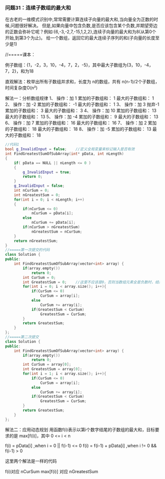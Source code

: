 ### 问题31：连续子数组的最大和
在古老的一维模式识别中,常常需要计算连续子向量的最大和,当向量全为正数的时候,问题很好解决。
但是,如果向量中包含负数,是否应该包含某个负数,并期望旁边的正数会弥补它呢？例如:{6,-3,-2,7,-15,1,2,2},连续子向量的最大和为8(从第0个开始,到第3个为止)。
给一个数组，返回它的最大连续子序列的和(子向量的长度至少是1)

//=====课本：

例子数组：{1，-2，3，10，-4，7，2，-5}，其中最大子数组为{3，10，-4，7，2}，和为18

直观解法：枚举出所有子数组并求和，长度为 n的数组，共有 n(n-1)/2个子数组，时间复杂度O(n²)

解法一：分析数组规律
1、  操作：加 1          累加的子数组和： 1          最大的子数组和： 1
2、  操作：加 -2         累加的子数组和： -1         最大的子数组和： 1
3、  操作：加 3 抛弃-1    累加的子数组和： 3          最大的子数组和： 3
4、  操作：加 10         累加的子数组和： 13          最大的子数组和： 13
5、  操作：加 -4         累加的子数组和： 9          最大的子数组和： 13
6、  操作：加 7          累加的子数组和： 16          最大的子数组和： 16
7、  操作：加 2          累加的子数组和： 18          最大的子数组和： 18
8、  操作：加 -5         累加的子数组和： 13          最大的子数组和： 18

```c++
//代码1
bool g_InvalidInput = false;    //定义全局变量来标记输入是否有效
int FindGreatestSumOfSubArray(int* pData, int nLength)
{
    if( pData == NULL || nLength <= 0 )
    {
        g_InvalidInput = true;
        return 0;
    }
    g_InvalidInput = false;
    int nCurSum = 0;
    int nGreatestSum = 0;
    for(int i = 0; i < nLength; i++)
    {
        if(nCurSum <= 0)
            nCurSum = pData[i];
        else
            nCurSum += pData[i];
        if(nCurSum > nGreatestSum)
            nGreatestSum = nCurSum;
    }
    return nGreatestSum;
}
//=====第一次提交的代码
class Solution {
public:
    int FindGreatestSumOfSubArray(vector<int> array) {
        if(array.empty())
            return 0;
        int CurSum = 0;         
        int GreatestSum = 0;    //这里不应该是0，否则当数组元素全是负数时，结果就一直是0
        for(int i = 0; i < array.size(); i++){
            if(CurSum <= 0)
                CurSum = array[i];
            else
                CurSum += array[i];
            if(GreatestSum < CurSum)
                GreatestSum = CurSum;
        }
        return GreatestSum;
    }
};
//=====第二次提交
class Solution {
public:
    int FindGreatestSumOfSubArray(vector<int> array) {
        if(array.empty())
            return 0;
        int CurSum = array[0];
        int GreatestSum = array[0];
        for(int i = 1; i < array.size(); i++){
            if(CurSum <= 0)
                CurSum = array[i];
            else
                CurSum += array[i];
            if(GreatestSum < CurSum)
                GreatestSum = CurSum;
        }
        return GreatestSum;
    }
};
```

解法二：应用动态规划
用函数f(i)表示以第i个数字结尾的子数组的最大和，目标要求的是 max[f(i)]，其中 0 <= i < n

f(i) = pData[i]             ,when i = 0 || f(i-1) <= 0
f(i) = f(i-1) + pData[i]    ,when i != 0 && f(i-1) > 0

这里两个解法是一样的代码

f(i)对应 nCurSum
max[f(i)] 对应 nGreatestSum






















